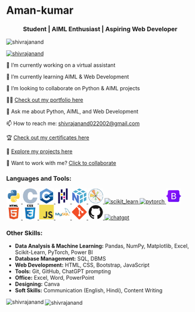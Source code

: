 # Aman-kumar
 <h3 align="center">Student | AIML Enthusiast | Aspiring Web Developer</h3> <p align="left"> <img src="https://komarev.com/ghpvc/?username=shivrajanand&label=Profile%20views&color=0e75b6&style=flat" alt="shivrajanand" /> </p> <p align="left"> <a href="https://github.com/ryo-ma/github-profile-trophy"><img src="https://github-profile-trophy.vercel.app/?username=shivrajanand" alt="shivrajanand" /></a> </p>
🔭 I’m currently working on a virtual assistant

🌱 I’m currently learning AIML & Web Development

👯 I’m looking to collaborate on Python & AIML projects

👨‍💻 <a href = "https://shivrajanand.github.io">Check out my portfolio here</a>

💬 Ask me about Python, AIML, and Web Development

📫 How to reach me: shivrajanand022002@gmail.com

🏆 <a href = "https://shivrajanand.github.io/certificates.html">Check out my certificates here</a>

🚀 <a href = "https://shivrajanand.github.io/projects.html">Explore my projects here</a>

🤝 Want to work with me? <a href = "https://shivrajanand.github.io/work_with_me.html">Click to collaborate</a>

<h3 align="left">Languages and Tools:</h3> <p align="left"> <a href="https://www.python.org" target="_blank" rel="noreferrer"> <img src="https://raw.githubusercontent.com/devicons/devicon/master/icons/python/python-original.svg" alt="python" width="40" height="40"/> </a> <a href="https://www.cprogramming.com/" target="_blank" rel="noreferrer"> <img src="https://raw.githubusercontent.com/devicons/devicon/master/icons/c/c-original.svg" alt="c" width="40" height="40"/> </a> <a href="https://www.w3schools.com/cpp/" target="_blank" rel="noreferrer"> <img src="https://raw.githubusercontent.com/devicons/devicon/master/icons/cplusplus/cplusplus-original.svg" alt="cplusplus" width="40" height="40"/> </a> <a href="https://pandas.pydata.org/" target="_blank" rel="noreferrer"> <img src="https://raw.githubusercontent.com/devicons/devicon/2ae2a900d2f041da66e950e4d48052658d850630/icons/pandas/pandas-original.svg" alt="pandas" width="40" height="40"/> </a> <a href="https://numpy.org/" target="_blank" rel="noreferrer"> <img src="https://raw.githubusercontent.com/devicons/devicon/master/icons/numpy/numpy-original.svg" alt="numpy" width="40" height="40"/> </a> <a href="https://matplotlib.org/" target="_blank" rel="noreferrer"> <img src="https://raw.githubusercontent.com/devicons/devicon/master/icons/matplotlib/matplotlib-original.svg" alt="matplotlib" width="40" height="40"/> </a> <a href="https://scikit-learn.org/" target="_blank" rel="noreferrer"> <img src="https://upload.wikimedia.org/wikipedia/commons/0/05/Scikit_learn_logo_small.svg" alt="scikit_learn" width="40" height="40"/> </a> <a href="https://pytorch.org/" target="_blank" rel="noreferrer"> <img src="https://www.vectorlogo.zone/logos/pytorch/pytorch-icon.svg" alt="pytorch" width="40" height="40"/> </a> <a href="https://getbootstrap.com/" target="_blank" rel="noreferrer"> <img src="https://raw.githubusercontent.com/devicons/devicon/master/icons/bootstrap/bootstrap-original.svg" alt="bootstrap" width="40" height="40"/> </a> <a href="https://www.w3.org/html/" target="_blank" rel="noreferrer"> <img src="https://raw.githubusercontent.com/devicons/devicon/master/icons/html5/html5-original-wordmark.svg" alt="html5" width="40" height="40"/> </a> <a href="https://www.w3schools.com/css/" target="_blank" rel="noreferrer"> <img src="https://raw.githubusercontent.com/devicons/devicon/master/icons/css3/css3-original-wordmark.svg" alt="css3" width="40" height="40"/> </a> <a href="https://www.javascript.com/" target="_blank" rel="noreferrer"> <img src="https://raw.githubusercontent.com/devicons/devicon/master/icons/javascript/javascript-original.svg" alt="javascript" width="40" height="40"/> </a> <a href="https://www.mysql.com/" target="_blank" rel="noreferrer"> <img src="https://raw.githubusercontent.com/devicons/devicon/master/icons/mysql/mysql-original-wordmark.svg" alt="mysql" width="40" height="40"/> </a> <a href="https://git-scm.com/" target="_blank" rel="noreferrer"> <img src="https://raw.githubusercontent.com/devicons/devicon/master/icons/git/git-original.svg" alt="git" width="40" height="40"/> </a> <a href="https://github.com/" target="_blank" rel="noreferrer"> <img src="https://raw.githubusercontent.com/devicons/devicon/master/icons/github/github-original.svg" alt="github" width="40" height="40"/> </a> <a href="https://chat.openai.com/" target="_blank" rel="noreferrer"> <img src="https://upload.wikimedia.org/wikipedia/commons/6/63/OpenAI_Logo.svg" alt="chatgpt" width="40" height="40"/> </a> </p> <h3 align="left">Other Skills:</h3> <ul> <li><strong>Data Analysis & Machine Learning:</strong> Pandas, NumPy, Matplotlib, Excel, Scikit-Learn, PyTorch, Power BI</li> <li><strong>Database Management:</strong> SQL, DBMS</li> <li><strong>Web Development:</strong> HTML, CSS, Bootstrap, JavaScript</li> <li><strong>Tools:</strong> Git, GitHub, ChatGPT prompting</li> <li><strong>Office:</strong> Excel, Word, PowerPoint</li> <li><strong>Designing:</strong> Canva</li> <li><strong>Soft Skills:</strong> Communication (English, Hindi), Content Writing</li> </ul> <p><img align="left" src="https://github-readme-stats.vercel.app/api/top-langs?username=shivrajanand&show_icons=true&locale=en&layout=compact" alt="shivrajanand" /></p> <p>&nbsp;<img align="center" src="https://github-readme-stats.vercel.app/api?username=shivrajanand&show_icons=true&locale=en" alt="shivrajanand" /></p>
